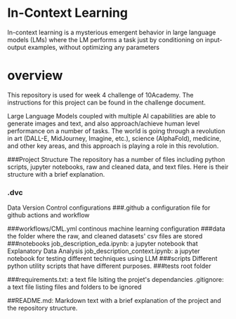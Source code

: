 # In-Context Learning
In-context learning is a mysterious emergent behavior in large language models (LMs) where the LM performs a task just by conditioning on input-output examples, without optimizing any parameters
# overview
This repository is used for week 4 challenge of 10Academy. The instructions for this project can be found in the challenge document.

Large Language Models coupled with multiple AI capabilities are able to generate images and text, and also approach/achieve human level performance on a number of tasks. The world is going through a revolution in art (DALL-E, MidJourney, Imagine, etc.), science (AlphaFold), medicine, and other key areas, and this approach is playing a role in this revolution.

###Project Structure
The repository has a number of files including python scripts, jupyter notebooks, raw and cleaned data, and text files. Here is their structure with a brief explanation.

### .dvc
Data Version Control configurations
###.github
a configuration file for github actions and workflow

###workflows/CML.yml continous machine learning configuration
###data
the folder where the raw, and cleaned datasets' csv files are stored
###notebooks
job_description_eda.ipynb: a jupyter notebook that Explanatory Data Analysis
job_description_context.ipynb: a jupyter notebook for testing different techniques using LLM
###scripts
Different python utility scripts that have different purposes.
###tests
root folder

###requirements.txt: a text file lsiting the projet's dependancies
.gitignore: a text file listing files and folders to be ignored

##README.md: Markdown text with a brief explanation of the project and the repository structure.

